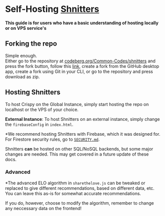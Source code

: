 # Self-Hosting [Shnitters](https://common-codes.github.io/shnitters)
**This guide is for users who have a basic understanding of hosting locally or on VPS service's**

## Forking the repo
Simple enough.<br>
Either go to the repository at [codeberg.org/Common-Codes/shnitters](https://codeberg.org/Common-Codes/shnitters) and press the fork button, follow this [link](https://github.com/Common-Codes/shnitters/fork), create a fork from the GitHub desktop app, create a fork using Git in your CLI, or go to the repository and press download as zip.

## Hosting Shnitters
To host Crispy on the Global Instance, simply start hosting the repo on localhost or the VPS of your choice.

**External Instance**: To host Shnitters on an external instance, simply change the `firebaseConfig` in `index.html`.

*We recommend hosting Shnitters with Firebase, which it was designed for. For Firestore security rules, go to [`SECURITY.md`](https://github.com/Common-Codes/self-host-monorepo/blob/main/shnitters/SECURITY.md).

Shnitters **can** be hosted on other SQL/NoSQL backends, but some major changes are needed. This may get covered in a future update of these docs.

### Advanced
*The advanced ELO algorithm in `sharethelove.js` can be tweaked or replaced to give different recommendations, based on different data, etc. You can leave this as-is for somewhat accurate recommendations.

If you do, however, choose to modify the algorithm, remember to change any neccessary data on the frontend!
